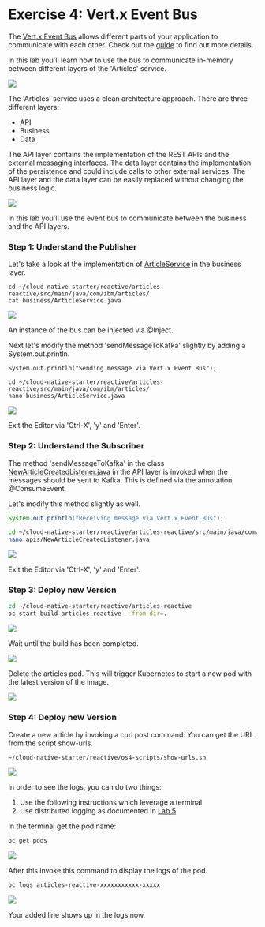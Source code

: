 # Exercise 4: Vert.x Event Bus

The [Vert.x Event Bus](https://vertx.io/docs/vertx-core/java/#event_bus) allows different parts of your application to communicate with each other. Check out the [guide](https://quarkus.io/guides/reactive-messaging) to find out more details.

In this lab you'll learn how to use the bus to communicate in-memory between different layers of the 'Articles' service.

![](../images/event-bus1.png)

The 'Articles' service uses a clean architecture approach. There are three different layers:

* API
* Business
* Data

The API layer contains the implementation of the REST APIs and the external messaging interfaces. The data layer contains the implementation of the persistence and could include calls to other external services. The API layer and the data layer can be easily replaced without changing the business logic.

![](../images/event-bus2.png)

In this lab you'll use the event bus to communicate between the business and the API layers.

### Step 1: Understand the Publisher

Let's take a look at the implementation of [ArticleService](https://github.com/IBM/cloud-native-starter/blob/master/reactive/articles-reactive/src/main/java/com/ibm/articles/business/ArticleService.java) in the business layer.

```
cd ~/cloud-native-starter/reactive/articles-reactive/src/main/java/com/ibm/articles/
cat business/ArticleService.java
```

![](../images/event-bus3.png)

An instance of the bus can be injected via @Inject.

Next let's modify the method 'sendMessageToKafka' slightly by adding a System.out.println.

```
System.out.println("Sending message via Vert.x Event Bus");
```

```
cd ~/cloud-native-starter/reactive/articles-reactive/src/main/java/com/ibm/articles/
nano business/ArticleService.java
```

![](../images/event-bus4.png)

Exit the Editor via 'Ctrl-X', 'y' and 'Enter'.

### Step 2: Understand the Subscriber

The method 'sendMessageToKafka' in the class [NewArticleCreatedListener.java](https://github.com/IBM/cloud-native-starter/blob/master/reactive/articles-reactive/src/main/java/com/ibm/articles/apis/NewArticleCreatedListener.java) in the API layer is invoked when the messages should be sent to Kafka. This is defined via the annotation @ConsumeEvent.

Let's modify this method slightly as well.

```java
System.out.println("Receiving message via Vert.x Event Bus");
```

```sh
cd ~/cloud-native-starter/reactive/articles-reactive/src/main/java/com/ibm/articles/
nano apis/NewArticleCreatedListener.java
```

![](../images/event-bus5.png)

Exit the Editor via 'Ctrl-X', 'y' and 'Enter'.

### Step 3: Deploy new Version

```sh
cd ~/cloud-native-starter/reactive/articles-reactive
oc start-build articles-reactive --from-dir=.
```

![](../images/event-bus6.png)

Wait until the build has been completed.

![](../images/event-bus7.png)

Delete the articles pod. This will trigger Kubernetes to start a new pod with the latest version of the image.

![](../images/event-bus8.png)

### Step 4: Deploy new Version

Create a new article by invoking a curl post command. You can get the URL from the script show-urls.

```sh
~/cloud-native-starter/reactive/os4-scripts/show-urls.sh
```

![](../images/microprofile-kafka8.png)

In order to see the logs, you can do two things:

1. Use the following instructions which leverage a terminal
2. Use distributed logging as documented in [Lab 5](../exercise-05/README.md)

In the terminal get the pod name:

```sh
oc get pods
```

![](../images/event-bus9.png)

After this invoke this command to display the logs of the pod.

```sh
oc logs articles-reactive-xxxxxxxxxxx-xxxxx
```

![](../images/event-bus10.png)

Your added line shows up in the logs now.
